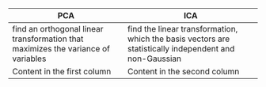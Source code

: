 PCA | ICA
------------ | -------------
find an orthogonal linear transformation that maximizes the variance of variables | find the linear transformation, which the basis vectors are statistically independent and non-Gaussian
Content in the first column | Content in the second column
